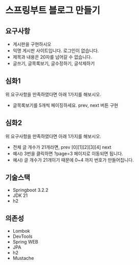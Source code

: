 # 스프링부트 블로그 만들기

## 요구사항
- 게시판을 구현하시오
- 익명 게시판 사이트입니다. 로그인이 없습니다.
- 제목과 내용은 20자를 넘어갈 수 없습니다.
- 글쓰기, 글목록보기, 글수정하기, 글삭제하기

## 심화1
위 요구사항을 만족하였다면 아래 1가지를 해보시오.
- 글목록보기를 5개씩 페이징하세요. prev, next 버튼 구현

## 심화2
위 요구사항을 만족하였다면 아래 1가지를 해보시오.
- 전체 글 개수가 21개라면, prev [0][1][2][3][4] next
- 예시) 3번을 클릭하면 ?page=3 페이지로 이동되면 됩니다.
- 예시) 글 개수가 21개이기 때문에 0~4 까지 번호가 만들어집니다.

## 기술스택

- Springboot 3.2.2
- JDK 21
- h2

## 의존성

- Lombok
- DevTools
- Spring WEB
- JPA
- h2
- Mustache


